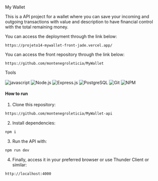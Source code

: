 My Wallet

This is a API project for a wallet where you can save your incoming and outgoing transactions with value and description to have financial control with the total remaining money.

You can access the deployment through the link below:
    
    https://projeto14-mywallet-front-jade.vercel.app/

You can access the front repository through the link below:

    https://github.com/montenegroleticia/MyWallet

Tools

<div>
    <img align = "center" alt = "javascript" src = "https://img.shields.io/badge/JavaScript-323330?style=for-the-badge&logo=javascript&logoColor=F7DF1E" />
    <img align = "center" alt = "Node.js" src = "https://img.shields.io/badge/node.js-6DA55F?style=for-the-badge&logo=node.js&logoColor=white "/>
    <img align = "center" alt = "Express.js" src = "https://img.shields.io/badge/Express.js-000000?style=for-the-badge&logo=express&logoColor=white"/>
    <img align = "center" alt = "PostgreSQL" src = "https://img.shields.io/badge/PostgreSQL-316192?style=for-the-badge&logo=postgresql&logoColor=white" />
    <img align = "center" alt = "Git" src = "https://img.shields.io/badge/GIT-E44C30?style=for-the-badge&logo=git&logoColor=white" />
    <img align = "center" alt = "NPM" src = "https://img.shields.io/badge/NPM-%23000000.svg?style=for-the-badge&logo=npm&logoColor=white" />
</div>

#### How to run

1. Clone this repository:
```bash
https://github.com/montenegroleticia/MyWallet-api
```
2. Install dependencies:
```bash
npm i
```
3. Run the API with:
```bash
npm run dev
```
4. Finally, access it in your preferred browser or use Thunder Client or similar:
```bash
http://localhost:4000
```

